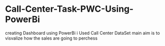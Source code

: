 # Call-Center-Task-PWC-Using-PowerBi

creating Dashboard using PowerBi
i Used Call Center DataSet 
main aim is to visvalize how the sales are going to perchess
